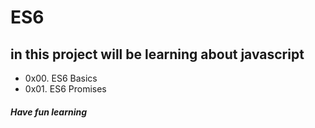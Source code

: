 # ES6
## in this project will be learning about javascript
* 0x00. ES6 Basics
* 0x01. ES6 Promises
##### Have fun learning
